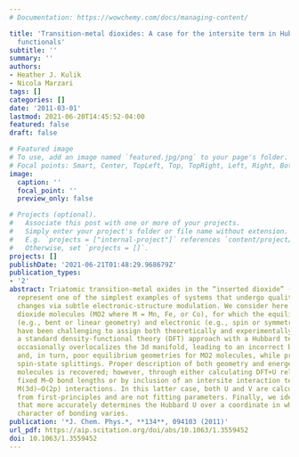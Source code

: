 ```yaml
---
# Documentation: https://wowchemy.com/docs/managing-content/

title: 'Transition-metal dioxides: A case for the intersite term in Hubbard-model
  functionals'
subtitle: ''
summary: ''
authors:
- Heather J. Kulik
- Nicola Marzari
tags: []
categories: []
date: '2011-03-01'
lastmod: 2021-06-20T14:45:52-04:00
featured: false
draft: false

# Featured image
# To use, add an image named `featured.jpg/png` to your page's folder.
# Focal points: Smart, Center, TopLeft, Top, TopRight, Left, Right, BottomLeft, Bottom, BottomRight.
image:
  caption: ''
  focal_point: ''
  preview_only: false

# Projects (optional).
#   Associate this post with one or more of your projects.
#   Simply enter your project's folder or file name without extension.
#   E.g. `projects = ["internal-project"]` references `content/project/deep-learning/index.md`.
#   Otherwise, set `projects = []`.
projects: []
publishDate: '2021-06-21T01:48:29.968679Z'
publication_types:
- '2'
abstract: Triatomic transition-metal oxides in the “inserted dioxide” (O–M–O) structure
  represent one of the simplest examples of systems that undergo qualitative geometrical
  changes via subtle electronic-structure modulation. We consider here three transition-metal
  dioxide molecules (MO2 where M = Mn, Fe, or Co), for which the equilibrium structural
  (e.g., bent or linear geometry) and electronic (e.g., spin or symmetry) properties
  have been challenging to assign both theoretically and experimentally. Augmenting
  a standard density-functional theory (DFT) approach with a Hubbard term (DFT+U)
  occasionally overlocalizes the 3d manifold, leading to an incorrect bond elongation
  and, in turn, poor equilibrium geometries for MO2 molecules, while preserving good
  spin-state splittings. Proper description of both geometry and energetics for these
  molecules is recovered; however, through either calculating DFT+U relaxations at
  fixed M–O bond lengths or by inclusion of an intersite interaction term V that favors
  M(3d)–O(2p) interactions. In this latter case, both U and V are calculated fully
  from first-principles and are not fitting parameters. Finally, we identify an approach
  that more accurately determines the Hubbard U over a coordinate in which the covalent
  character of bonding varies.
publication: '*J. Chem. Phys.*, **134**, 094103 (2011)'
url_pdf: https://aip.scitation.org/doi/abs/10.1063/1.3559452
doi: 10.1063/1.3559452
---
```

